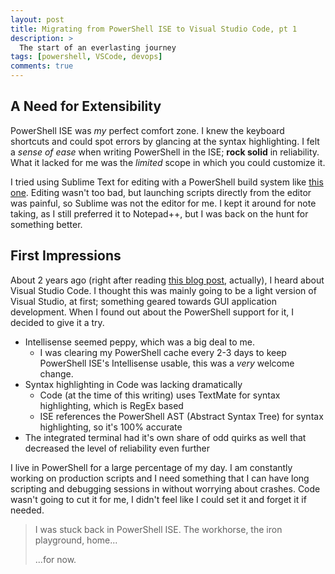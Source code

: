 ```yaml
---
layout: post
title: Migrating from PowerShell ISE to Visual Studio Code, pt 1
description: >
  The start of an everlasting journey
tags: [powershell, VSCode, devops]
comments: true
---
```


## A Need for Extensibility

PowerShell ISE was _my_ perfect comfort zone. I knew the keyboard shortcuts and could spot errors by glancing at the syntax highlighting. I felt a _sense of ease_ when writing PowerShell in the ISE; **rock solid** in reliability. What it lacked for me was the _limited_ scope in which you could customize it.

I tried using Sublime Text for editing with a PowerShell build system like [this one](https://gist.github.com/joshearl/4518262). Editing wasn't too bad, but launching scripts directly from the editor was painful, so Sublime was not the editor for me. I kept it around for note taking, as I still preferred it to Notepad++, but I was back on the hunt for something better.

## First Impressions

About 2 years ago (right after reading [this blog post](https://blogs.msdn.microsoft.com/powershell/2015/11/16/announcing-powershell-language-support-for-visual-studio-code-and-more/), actually), I heard about Visual Studio Code. I thought this was mainly going to be a light version of Visual Studio, at first; something geared towards GUI application development. When I found out about the PowerShell support for it, I decided to give it a try.
* Intellisense seemed peppy, which was a big deal to me. 
  * I was clearing my PowerShell cache every 2-3 days to keep PowerShell ISE's Intellisense usable, this was a _very_ welcome change.
* Syntax highlighting in Code was lacking dramatically
  * Code (at the time of this writing) uses TextMate for syntax highlighting, which is RegEx based
  * ISE references the PowerShell AST (Abstract Syntax Tree) for syntax highlighting, so it's 100% accurate
* The integrated terminal had it's own share of odd quirks as well that decreased the level of reliability even further

I live in PowerShell for a large percentage of my day. I am constantly working on production scripts and I need something that I can have long scripting and debugging sessions in without worrying about crashes. Code wasn't going to cut it for me, I didn't feel like I could set it and forget it if needed.

> I was stuck back in PowerShell ISE. The workhorse, the iron playground, home...
>
> ...for now.
